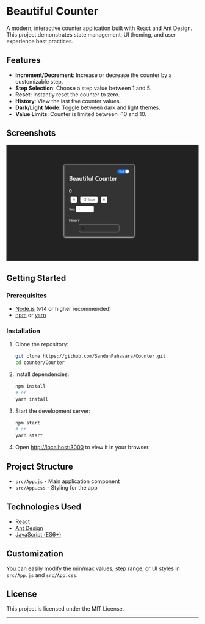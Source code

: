 # Beautiful Counter

A modern, interactive counter application built with React and Ant Design. This project demonstrates state management, UI theming, and user experience best practices.

## Features

- **Increment/Decrement**: Increase or decrease the counter by a customizable step.
- **Step Selection**: Choose a step value between 1 and 5.
- **Reset**: Instantly reset the counter to zero.
- **History**: View the last five counter values.
- **Dark/Light Mode**: Toggle between dark and light themes.
- **Value Limits**: Counter is limited between -10 and 10.

## Screenshots

![alt text](image.png) <!-- Add a screenshot if available -->


## Getting Started

### Prerequisites

- [Node.js](https://nodejs.org/) (v14 or higher recommended)
- [npm](https://www.npmjs.com/) or [yarn](https://yarnpkg.com/)

### Installation

1. Clone the repository:
   ```sh
   git clone https://github.com/SandunPahasara/Counter.git
   cd counter/Counter
   ```

2. Install dependencies:
   ```sh
   npm install
   # or
   yarn install
   ```

3. Start the development server:
   ```sh
   npm start
   # or
   yarn start
   ```

4. Open [http://localhost:3000](http://localhost:3000) to view it in your browser.

## Project Structure

- `src/App.js` - Main application component
- `src/App.css` - Styling for the app

## Technologies Used

- [React](https://reactjs.org/)
- [Ant Design](https://ant.design/)
- [JavaScript (ES6+)](https://developer.mozilla.org/en-US/docs/Web/JavaScript)

## Customization

You can easily modify the min/max values, step range, or UI styles in `src/App.js` and `src/App.css`.

## License

This project is licensed under the MIT License.

---

